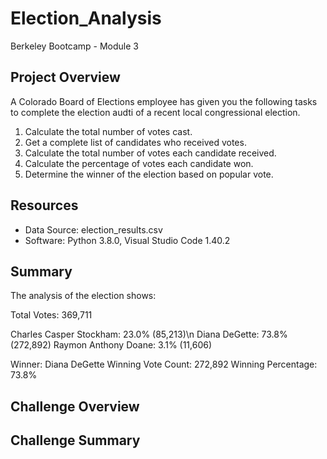 # Election_Analysis
Berkeley Bootcamp - Module 3

## Project Overview
A Colorado Board of Elections employee has given you the following tasks to complete the election audti of a recent local congressional election.

1. Calculate the total number of votes cast.
2. Get a complete list of candidates who received votes.
3. Calculate the total number of votes each candidate received.
4. Calculate the percentage of votes each candidate won.
5. Determine the winner of the election based on popular vote.

## Resources
- Data Source: election_results.csv
- Software: Python 3.8.0, Visual Studio Code 1.40.2

## Summary
The analysis of the election shows:

Total Votes: 369,711

Charles Casper Stockham: 23.0% (85,213)\n
Diana DeGette: 73.8% (272,892)
Raymon Anthony Doane: 3.1% (11,606)

Winner: Diana DeGette
Winning Vote Count: 272,892
Winning Percentage: 73.8%

## Challenge Overview
## Challenge Summary
